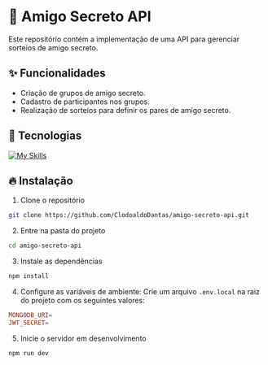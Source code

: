 # 🎁 Amigo Secreto API

Este repositório contém a implementação de uma API para gerenciar sorteios de amigo secreto.

## ✨ Funcionalidades

- Criação de grupos de amigo secreto.
- Cadastro de participantes nos grupos.
- Realização de sorteios para definir os pares de amigo secreto.

## 🚀 Tecnologias

[![My Skills](https://skillicons.dev/icons?i=ts,nodejs,mongodb,vscode)](https://skillicons.dev)

## 🔥 Instalação

1. Clone o repositório

```bash
git clone https://github.com/ClodoaldoDantas/amigo-secreto-api.git
```

2. Entre na pasta do projeto

```bash
cd amigo-secreto-api
```

3. Instale as dependências

```bash
npm install
```

4. Configure as variáveis de ambiente: Crie um arquivo `.env.local` na raiz do projeto com os seguintes valores:

```makefile
MONGODB_URI=
JWT_SECRET=
```

5. Inicie o servidor em desenvolvimento

```bash
npm run dev
```
